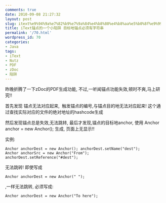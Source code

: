 ```yaml
---
comments: true
date: 2010-09-08 21:27:32
layout: post
slug: itext%e9%94%9a%e7%82%b9%e7%9a%84%e4%b8%80%e4%b8%aa%e5%b0%8f%e9%99%b7%e9%98%b1-%e7%9b%ae%e6%a0%87%e5%9c%b0%e9%94%9a%e7%82%b9%e5%bf%85%e9%a1%bb%e6%9c%89%e5%ad%97%e7%ac%a6%e4%b8%b2
title: iText锚点的一个小陷阱 目标地锚点必须有字符串
permalink: '/70.html'
wordpress_id: 70
categories:
- Java
tags:
- iText
- Nutz
- PDF
- zDoc
- 陷阱
---
```


昨晚折腾了一下zDoc的PDF生成功能, 不过,一听闻锚点功能失效,顿时不爽,马上研究!!

首先发现 锚点无法对应起来,  触发锚点的编号,与锚点目的地无法对应起来! 这个通过查找实际对应的文件的绝对地址的hashcode生成

然后发现锚点总是失效,无法跳转, 最后才发现,锚点的目标地anchor, 使用 Anchor anchor = new Anchor(); 生成, 页面上无显示!!

实例:

    
    
    Anchor anchorDest = new Anchor(); anchorDest.setName("dest");
    Anchor anchorSrc = new Anchor("From"); anchorDest.setReference("#dest");
    


无法跳转! 即使写成 

    
    
    Anchor anchorDest = new Anchor(" ");
    


,一样无法跳转, 必须写成:

    
    
    Anchor anchorDest = new Anchor("To here");
    
